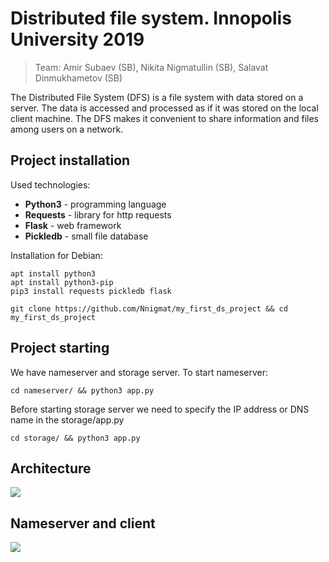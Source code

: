 # Distributed file system. Innopolis University 2019
> Team: Amir Subaev (SB), Nikita Nigmatullin (SB), Salavat Dinmukhametov (SB)

The Distributed File System (DFS) is a file system with data stored on a server. The
data is accessed and processed as if it was stored on the local client machine. The DFS
makes it convenient to share information and files among users on a network.

## Project installation
Used technologies:
* **Python3** - programming language
* **Requests** - library for http requests
* **Flask** - web framework
* **Pickledb** - small file database

Installation for Debian:
```
apt install python3
apt install python3-pip
pip3 install requests pickledb flask

git clone https://github.com/Nnigmat/my_first_ds_project && cd my_first_ds_project
```

## Project starting
We have nameserver and storage server.
To start nameserver:
```
cd nameserver/ && python3 app.py
```

Before starting storage server we need to specify the IP address or DNS name in the storage/app.py
```
cd storage/ && python3 app.py
```

## Architecture
![](https://i.imgur.com/tChlkdK.png)
## Nameserver and client
![](https://i.imgur.com/a2JmUkP.png)
